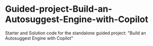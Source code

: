 # Guided-project-Build-an-Autosuggest-Engine-with-Copilot
Starter and Solution code for the standalone guided project: "Build an Autosuggest Engine with Copilot"
